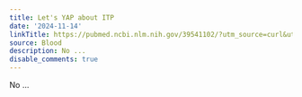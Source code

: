 ```yaml
---
title: Let's YAP about ITP
date: '2024-11-14'
linkTitle: https://pubmed.ncbi.nlm.nih.gov/39541102/?utm_source=curl&utm_medium=rss&utm_campaign=journals&utm_content=7603509&fc=None&ff=20241115181608&v=2.18.0.post9+e462414
source: Blood
description: No ...
disable_comments: true
---
```

No ...